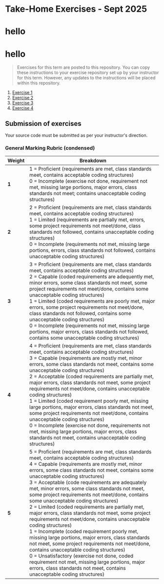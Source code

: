 # Take-Home Exercises - Sept 2025
 # hello
 # hello

> Exercises for this term are posted to this repository. You can copy these instructions to your exercise repository set up by your instructor for this term. However, any updates to the instructions will be placed within this repository.

1. [Exercise 1](./Exercise1/README.md)
1. [Exercise 2](./Exercise2/README.md)
1. [Exercise 3](./Exercise3/README.md)
1. [Exercise 4](./Exercise4/README.md)


## Submission of exercises

Your source code must be submitted as per your instructor's direction.

### General Marking Rubric (condensed)

| Weight | Breakdown |
| ----- | --------- |
| **1** | 1 = Proficient (requirements are met, class standards meet, contains acceptable coding structures)<br />0 = Incomplete (exercise not done, requirement not met, missing large portions, major errors, class standards not meet;  contains unacceptable coding structures) |
| **2** | 2 = Proficient (requirements are met, class standards meet, contains acceptable coding structures)<br />1 = Limited (requirements are partially met, errors, some project requirements not meet/done, class standards not followed, contains unacceptable coding structures)<br />0 = Incomplete (requirements not met, missing large portions, errors, class standards not followed, contains unacceptable coding structures) |
| **3** | 3 = Proficient (requirements are met, class standards meet, contains acceptable coding structures)<br />2 = Capable (coded requirements are adequently met, minor errors, some class standards not meet, some project requirements not meet/done, contains some unacceptable coding structures)<br />1 = Limited (coded requirements are poorly met, major errors, some project requirements not meet/done, class standards not followed, contains some unacceptable coding structures)<br />0 = Incomplete (requirements not met, missing large portions, major errors, class standards not followed, contains some unacceptable coding structures) |
| **4** | 4 = Proficient (requirements are met, class standards meet, contains acceptable coding structures)<br />3 = Capable (requirements are mostly met, minor errors, some class standards not meet, contains some unacceptable coding structures)<br />2 = Acceptable (coded requirements are partially met, major errors, class standards not meet, some project requirements not meet/done, contains unacceptable coding structures)<br />1 = Limited (coded requirement poorly met, missing large portions, major errors, class standards not meet, some project requirements not meet/done, contains unacceptable coding structures)<br />0 = Incomplete (exercise not done, requirements not met, missing large portions, major errors, class standards not meet, contains unacceptable coding structures) |
| **5** | 5 = Proficient (requirements are met, class standards meet, contains acceptable coding structures)<br />4 = Capable (requirements are mostly met, minor errors, some class standards not meet, contains some unacceptable coding structures)<br />3 = Acceptable (code requirements are adequately met, minor errors, some class standards not meet, some project requirements not meet/done, contains some unacceptable coding structures)<br />2 = Limited (coded requirements are partially met, major errors, class standards not meet, some project requirements not meet/done, contains unacceptable coding structures)<br />1 = Incomplete (coded requirement poorly met, missing large portions, major errors, class standards not meet, some project requirements not meet/done, contains unacceptable coding structures)<br />0 = Unsatisfactory (exercise not done, coded requirement not met, missing large portions, major errors, class standards not meet, contains unacceptable coding structures) |
